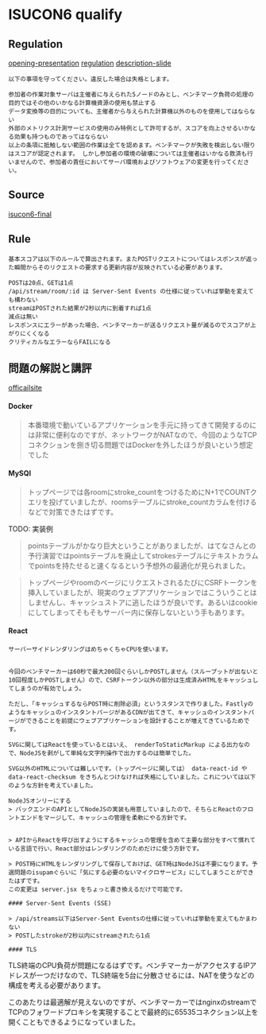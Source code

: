 # ISUCON6 qualify

## Regulation
[opening-presentation](https://speakerdeck.com/kamikosan/isucon6-final)
[regulation](https://github.com/isucon/isucon6-final/blob/master/regulation.md)
[description-slide](https://speakerdeck.com/edvakf/isucon6ben-xuan-regiyuresiyonshuo-ming)

```
以下の事項を守ってください。違反した場合は失格とします。

参加者の作業対象サーバは主催者に与えられた5ノードのみとし、ベンチマーク負荷の処理の目的ではその他のいかなる計算機資源の使用も禁止する
データ変換等の目的についても、主催者から与えられた計算機以外のものを使用してはならない
外部のメトリクス計測サービスの使用のみ特例として許可するが、スコアを向上させるいかなる効果も持つものであってはならない
以上の条項に抵触しない範囲の作業は全てを認めます。ベンチマークが失敗を検出しない限りはスコアが認定されます。 しかし参加者の環境の破壊については主催者はいかなる救済も行いませんので、参加者の責任においてサーバ環境およびソフトウェアの変更を行ってください。
```

## Source
[isucon6-final](https://github.com/isucon/isucon6-final)

## Rule

```
基本スコアは以下のルールで算出されます。またPOSTリクエストについてはレスポンスが返った瞬間からそのリクエストの要求する更新内容が反映されている必要があります。

POSTは20点、GETは1点
/api/stream/room/:id は Server-Sent Events の仕様に従っていれば挙動を変えても構わない
streamはPOSTされた結果が2秒以内に到着すれば1点
減点は無い
レスポンスにエラーがあった場合、ベンチマーカーが送るリクエスト量が減るのでスコアが上がりにくくなる
クリティカルなエラーならFAILになる
```

## 問題の解説と講評
[officailsite](http://isucon.net/archives/48778066.html)


#### Docker

 > 本番環境で動いているアプリケーションを手元に持ってきて開発するのには非常に便利なのですが、ネットワークがNATなので、今回のようなTCPコネクションを捌き切る問題ではDockerを外したほうが良いという想定でした

 #### MySQl

 > トップページでは各roomにstroke_countをつけるためにN+1でCOUNTクエリを投げていましたが、roomsテーブルにstroke_countカラムを付けるなどで対策できたはずです。

TODO: 実装例

> pointsテーブルがかなり巨大ということがありましたが、はてなさんとの予行演習ではpointsテーブルを廃止してstrokesテーブルにテキストカラムでpointsを持たせると速くなるという予想外の最適化が見られました。

> トップページやroomのページにリクエストされるたびにCSRFトークンを挿入していましたが、現実のウェブアプリケーションではこういうことはしませんし、キャッシュストアに逃したほうが良いです。あるいはcookieにしてしまってそもそもサーバー内に保存しないという手もあります。

#### React
```
サーバーサイドレンダリングはめちゃくちゃCPUを使います。


今回のベンチマーカーは60秒で最大200回ぐらいしかPOSTしません（スループットが出ないと10回程度しかPOSTしません）ので、CSRFトークン以外の部分は生成済みHTMLをキャッシュしてしまうのが有効でしょう。

ただし、「キャッシュするならPOST時に削除必須」というスタンスで作りました。FastlyのようなキャッシュのインスタントパージがあるCDNが出てきて、キャッシュのインスタントパージができることを前提にウェブアプリケーションを設計することが増えてきているためです。

SVGに関してはReactを使っているとはいえ、 renderToStaticMarkup による出力なので、NodeJSを剥がして単純な文字列操作で出力するのは簡単でした。

SVG以外のHTMLについては難しいです。（トップページに関しては） data-react-id や data-react-checksum をきちんとつけなければ失格にしていました。これについては以下のような方針を考えていました。

NodeJSオンリーにする
> バックエンドのAPIとしてNodeJSの実装も用意していましたので、そちらとReactのフロントエンドをマージして、キャッシュの管理を柔軟にやる方針です。


> APIからReactを呼び出すようにするキャッシュの管理を含めて主要な部分をすべて慣れている言語で行い、React部分はレンダリングのためだけに使う方針です。

> POST時にHTMLをレンダリングして保存しておけば、GET時はNodeJSは不要になります。予選問題のisupamぐらいに「気にする必要のないマイクロサービス」にしてしまうことができたはずです。
この変更は server.jsx をちょっと書き換えるだけで可能です。

#### Server-Sent Events (SSE)

> /api/streams以下はServer-Sent Eventsの仕様に従っていれば挙動を変えてもかまわない
> POSTしたstrokeが2秒以内にstreamされたら1点

#### TLS

```
TLS終端のCPU負荷が問題になるはずです。ベンチマーカーがアクセスするIPアドレスが一つだけなので、TLS終端を5台に分散させるには、NATを使うなどの構成を考える必要があります。

このあたりは最適解が見えないのですが、ベンチマーカーではnginxのstreamでTCPのフォワードプロキシを実現することで最終的に65535コネクション以上を開くこともできるようになっていました。
```

